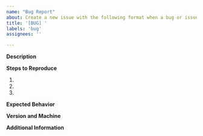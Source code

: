 ```yaml
---
name: "Bug Report"
about: Create a new issue with the following format when a bug or issue is found
title: '[BUG] '
labels: 'bug'
assignees: ''

---
```


**Description**
<!-- Description of the issue -->

**Steps to Reproduce**
1. <!-- First step -->
2. <!-- Second step -->
3. <!-- ... -->

**Expected Behavior**
<!-- What you expected the program to do -->

**Version and Machine**
<!-- The version of Period-Countdown you are running, machine you are on, and Java version (if run with a native app, find out using "java --version") -->

**Additional Information**
<!-- Any additional context, information, or media that might be helpful in showing, reproducing, or describing the issue -->

